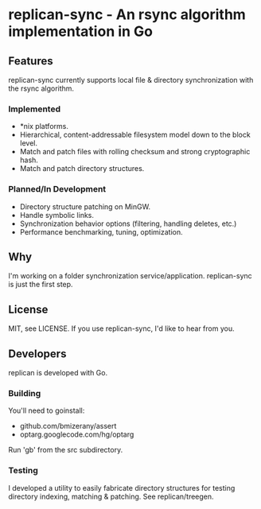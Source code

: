 
# replican-sync - An rsync algorithm implementation in Go #

## Features ##

replican-sync currently supports local file & directory synchronization with the rsync algorithm.

### Implemented ###

* *nix platforms.
* Hierarchical, content-addressable filesystem model down to the block level.
* Match and patch files with rolling checksum and strong cryptographic hash.
* Match and patch directory structures.

### Planned/In Development ###

* Directory structure patching on MinGW.
* Handle symbolic links.
* Synchronization behavior options (filtering, handling deletes, etc.)
* Performance benchmarking, tuning, optimization.

## Why

I'm working on a folder synchronization service/application. replican-sync is just the 
first step.

## License

MIT, see LICENSE. If you use replican-sync, I'd like to hear from you.

## Developers

replican is developed with Go.

### Building

You'll need to goinstall:

* github.com/bmizerany/assert
* optarg.googlecode.com/hg/optarg

Run 'gb' from the src subdirectory. 

### Testing

I developed a utility to easily fabricate directory structures for testing directory 
indexing, matching & patching. See replican/treegen.

